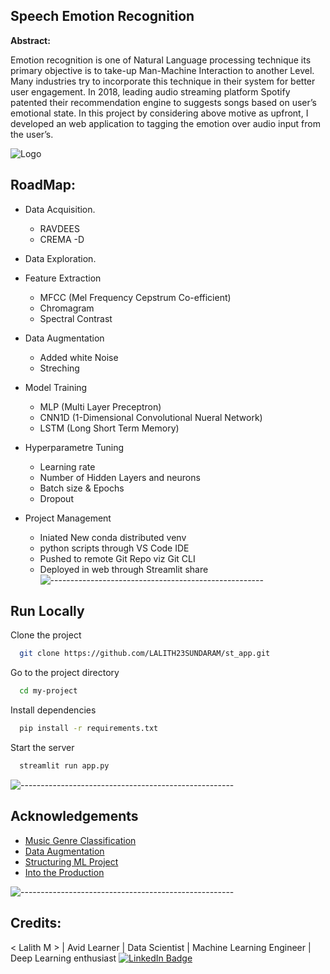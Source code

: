 
## Speech Emotion Recognition

**Abstract:** 

Emotion recognition is one of Natural Language processing technique its primary objective is 
to take-up Man-Machine Interaction to another Level. Many industries try to incorporate this 
technique in their system for better user engagement. In 2018, leading audio streaming 
platform Spotify patented their recommendation engine to suggests songs based on user’s 
emotional state. In this project by considering above motive as upfront, I developed an web application 
to tagging the emotion over audio input from the user’s.

![Logo](https://static.c.realme.com/IN/thread/1207342925214646272.gif)

    
## RoadMap:

* Data Acquisition.
    * RAVDEES
    * CREMA -D
* Data Exploration.

* Feature Extraction
    * MFCC (Mel Frequency Cepstrum Co-efficient)
    * Chromagram
    * Spectral Contrast
* Data Augmentation
    * Added white Noise
    * Streching

* Model Training
    * MLP (Multi Layer Preceptron)
    * CNN1D (1-Dimensional Convolutional Nueral Network)
    * LSTM (Long Short Term Memory)
* Hyperparametre Tuning
    * Learning rate
    * Number of Hidden Layers and neurons
    * Batch size & Epochs
    * Dropout
* Project Management
    * Iniated New conda distributed venv
    * python scripts through VS Code IDE
    * Pushed to remote Git Repo viz Git CLI
    * Deployed in web through Streamlit share
![-----------------------------------------------------](https://raw.githubusercontent.com/andreasbm/readme/master/assets/lines/rainbow.png)

## Run Locally

Clone the project

```bash
  git clone https://github.com/LALITH23SUNDARAM/st_app.git
```

Go to the project directory

```bash
  cd my-project
```

Install dependencies

```bash
  pip install -r requirements.txt 
```

Start the server

```bash
  streamlit run app.py
```  
![-----------------------------------------------------](https://raw.githubusercontent.com/andreasbm/readme/master/assets/lines/rainbow.png)

## Acknowledgements

 - [Music Genre Classification](https://towardsdatascience.com/music-genre-classification-with-python-c714d032f0d8)
 - [Data Augmentation](https://www.kaggle.com/CVxTz/audio-data-augmentation)
 - [Structuring ML Project](https://towardsdatascience.com/structuring-machine-learning-projects-be473775a1b6)
 - [Into the Production](https://stackoverflow.blog/2020/10/12/how-to-put-machine-learning-models-into-production/)

![-----------------------------------------------------](https://raw.githubusercontent.com/andreasbm/readme/master/assets/lines/rainbow.png)

## Credits:
< Lalith M > | Avid Learner | Data Scientist | Machine Learning Engineer | Deep Learning enthusiast
[![LinkedIn Badge](https://img.shields.io/badge/LinkedIn-0077B5?style=for-the-badge&logo=linkedin&logoColor=white)](https://www.linkedin.com/in/lalith-m-0103b9ab/)

  
